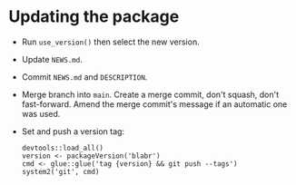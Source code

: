 # Updating the package

-   Run `use_version()` then select the new version.

-   Update `NEWS.md`.

-   Commit `NEWS.md` and `DESCRIPTION`.

-   Merge branch into `main`. Create a merge commit, don't squash, don't fast-forward. Amend the merge commit's message if an automatic one was used.

-   Set and push a version tag:

        devtools::load_all()
        version <- packageVersion('blabr')
        cmd <- glue::glue('tag {version} && git push --tags')
        system2('git', cmd)
